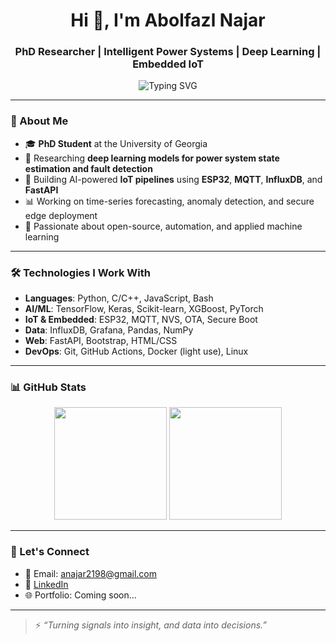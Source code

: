 
<h1 align="center">Hi 👋, I'm Abolfazl Najar</h1>
<h3 align="center">PhD Researcher | Intelligent Power Systems | Deep Learning | Embedded IoT</h3>

<p align="center">
  <img src="https://readme-typing-svg.demolab.com?font=Fira+Code&duration=2500&pause=1000&center=true&vCenter=true&width=435&lines=PhD+Student+@+UGA;Deep+Learning+for+Power+Systems;IoT+%7C+Edge+AI+%7C+InfluxDB+%7C+MQTT;Secure+Embedded+Intelligence" alt="Typing SVG" />
</p>

---

### 🔬 About Me

- 🎓 **PhD Student** at the University of Georgia  
- 🔌 Researching **deep learning models for power system state estimation and fault detection**  
- 🤖 Building AI-powered **IoT pipelines** using **ESP32**, **MQTT**, **InfluxDB**, and **FastAPI**  
- 📊 Working on time-series forecasting, anomaly detection, and secure edge deployment  
- 🧠 Passionate about open-source, automation, and applied machine learning

---

### 🛠️ Technologies I Work With

- **Languages**: Python, C/C++, JavaScript, Bash  
- **AI/ML**: TensorFlow, Keras, Scikit-learn, XGBoost, PyTorch  
- **IoT & Embedded**: ESP32, MQTT, NVS, OTA, Secure Boot  
- **Data**: InfluxDB, Grafana, Pandas, NumPy  
- **Web**: FastAPI, Bootstrap, HTML/CSS  
- **DevOps**: Git, GitHub Actions, Docker (light use), Linux

---

### 📊 GitHub Stats

<p align="center">
  <img src="https://github-readme-stats.vercel.app/api?username=anajar2198&show_icons=true&theme=radical" height="180"/>
  <img src="https://github-readme-stats.vercel.app/api/top-langs/?username=anajar2198&layout=compact&theme=radical" height="180"/>
</p>

---

### 🔗 Let's Connect

- 📧 Email: [anajar2198@gmail.com](mailto:anajar2198@gmail.com)  
- 💼 [LinkedIn](https://www.linkedin.com/in/abolfazl-najar)  
- 🌐 Portfolio: Coming soon...

---

> ⚡ *“Turning signals into insight, and data into decisions.”*
